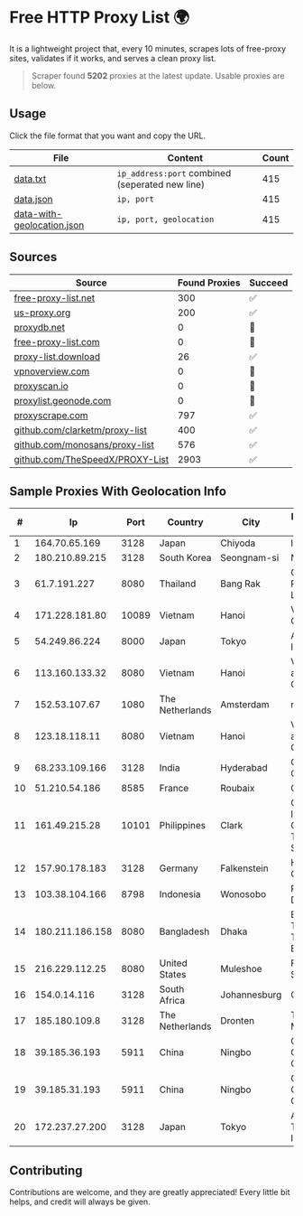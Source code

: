 
# Free HTTP Proxy List 🌍

It is a lightweight project that, every 10 minutes, scrapes lots of free-proxy sites, validates if it works, and serves a clean proxy list.


> Scraper found **5202** proxies at the latest update. Usable proxies are below.

## Usage

Click the file format that you want and copy the URL.


|File|Content|Count|
|----|-------|-----|
|[data.txt](https://raw.githubusercontent.com/themiralay/Proxy-List-World/master/data.txt)|`ip_address:port` combined (seperated new line)|415|
|[data.json](https://raw.githubusercontent.com/themiralay/Proxy-List-World/master/data.json)|`ip, port`|415|
|[data-with-geolocation.json](https://raw.githubusercontent.com/themiralay/Proxy-List-World/master/data-with-geolocation.json)|`ip, port, geolocation`|415|

## Sources

|Source|Found Proxies|Succeed|
|------|-------------|-------|
|[free-proxy-list.net](https://free-proxy-list.net)|300|✅|
|[us-proxy.org](https://www.us-proxy.org)|200|✅|
|[proxydb.net](http://proxydb.net)|0|🚫|
|[free-proxy-list.com](https://free-proxy-list.com/?page=&port=&type%5B%5D=http&type%5B%5D=https&up_time=0&search=Search)|0|🚫|
|[proxy-list.download](https://www.proxy-list.download/HTTP)|26|✅|
|[vpnoverview.com](https://vpnoverview.com/privacy/anonymous-browsing/free-proxy-servers)|0|🚫|
|[proxyscan.io](https://www.proxyscan.io)|0|🚫|
|[proxylist.geonode.com](https://proxylist.geonode.com/api/proxy-list?limit=300&page=1&sort_by=lastChecked&sort_type=desc&protocols=http,https)|0|🚫|
|[proxyscrape.com](https://api.proxyscrape.com/v2/?request=displayproxies&protocol=http&timeout=10000&country=all&ssl=all&anonymity=all)|797|✅|
|[github.com/clarketm/proxy-list](https://raw.githubusercontent.com/clarketm/proxy-list/master/proxy-list-raw.txt)|400|✅|
|[github.com/monosans/proxy-list](https://raw.githubusercontent.com/monosans/proxy-list/main/proxies/http.txt)|576|✅|
|[github.com/TheSpeedX/PROXY-List](https://raw.githubusercontent.com/TheSpeedX/PROXY-List/master/http.txt)|2903|✅|


## Sample Proxies With Geolocation Info

|#|Ip|Port|Country|City|Internet Service Provider|
|-|--|----|-------|----|-------------------------|
|1|164.70.65.169|3128|Japan|Chiyoda|InfoSphere|
|2|180.210.89.215|3128|South Korea|Seongnam-si|NHNCLOUD|
|3|61.7.191.227|8080|Thailand|Bang Rak|CAT Telecom Public Company Limited|
|4|171.228.181.80|10089|Vietnam|Hanoi|Viettel Corporation|
|5|54.249.86.224|8000|Japan|Tokyo|Amazon.com, Inc.|
|6|113.160.133.32|8080|Vietnam|Hanoi|VietNam Post and Telecom Corporation|
|7|152.53.107.67|1080|The Netherlands|Amsterdam|netcup GmbH|
|8|123.18.118.11|8080|Vietnam|Hanoi|VietNam Post and Telecom Corporation|
|9|68.233.109.166|3128|India|Hyderabad|Oracle Corporation|
|10|51.210.54.186|8585|France|Roubaix|OVH SAS|
|11|161.49.215.28|10101|Philippines|Clark|Converge Information and Communications Technology Solutions|
|12|157.90.178.183|3128|Germany|Falkenstein|Hetzner Online GmbH|
|13|103.38.104.166|8798|Indonesia|Wonosobo|PT Tunas Media Data|
|14|180.211.186.158|8080|Bangladesh|Dhaka|Bangladesh Telegraph & Telephone Board|
|15|216.229.112.25|8080|United States|Muleshoe|Five Area Systems, LLC|
|16|154.0.14.116|3128|South Africa|Johannesburg|Cisp IP3|
|17|185.180.109.8|3128|The Netherlands|Dronten|Tyurin Viktor Mihaylovich|
|18|39.185.36.193|5911|China|Ningbo|China Mobile Communications Corporation|
|19|39.185.31.193|5911|China|Ningbo|China Mobile Communications Corporation|
|20|172.237.27.200|3128|Japan|Tokyo|Akamai Technologies, Inc.|



## Contributing

Contributions are welcome, and they are greatly appreciated! Every
little bit helps, and credit will always be given.

